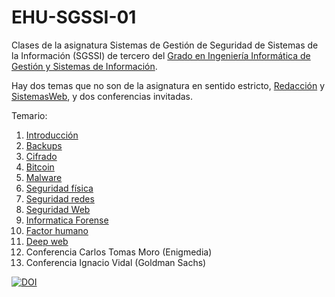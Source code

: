 # EHU-SGSSI-01

Clases de la asignatura Sistemas de Gestión de Seguridad de Sistemas de la Información (SGSSI) de tercero del [Grado en Ingeniería Informática de Gestión y Sistemas de Información](https://www.ehu.eus/es/grado-ingenieria-informatica-de-gestion-y-sistemas-de-informacion-bizkaia).

Hay dos temas que no son de la asignatura en sentido estricto, [Redacción](Redacción/Redacción.pdf) y [SistemasWeb](SistemasWeb/SistemasWeb.pdf), y dos conferencias invitadas.

Temario:

1. [Introducción](Introduccion/index.html)
2. [Backups](Backups/index.html)
3. [Cifrado](Cifrado/index.html)
4. [Bitcoin](Bitcoin/index.html)
5. [Malware](Malware/index.html)
6. [Seguridad física](SistemasGestionSeguridadInformacion/index.html)
7. [Seguridad redes](SeguridadRedes/index.html)
8. [Seguridad Web](SeguridadWeb/index.html)
9. [Informatica Forense](InformaticaForense/index.html)
10. [Factor humano](FactorHumano/index.html)
11. [Deep web](DeepWeb/index.html)
12. Conferencia Carlos Tomas Moro (Enigmedia)
13. Conferencia Ignacio Vidal (Goldman Sachs)

[![DOI](https://zenodo.org/badge/334955028.svg)](https://zenodo.org/badge/latestdoi/334955028)
